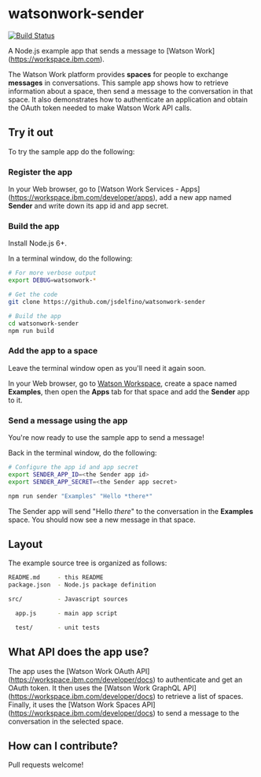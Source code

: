 # watsonwork-sender

[![Build Status](https://travis-ci.org/jsdelfino/watsonwork-sender.svg)](https://travis-ci.org/jsdelfino/watsonwork-sender)

A Node.js example app that sends a message to [Watson Work]
(https://workspace.ibm.com).

The Watson Work platform provides **spaces** for people to exchange
**messages** in conversations. This sample app shows how to retrieve
information about a space, then send a message to the conversation in
that space. It also demonstrates how to authenticate an application and
obtain the OAuth token needed to make Watson Work API calls.

## Try it out

To try the sample app do the following:

### Register the app

In your Web browser, go to [Watson Work Services - Apps]
(https://workspace.ibm.com/developer/apps), add a new app named
**Sender** and write down its app id and app secret.

### Build the app

Install Node.js 6+.

In a terminal window, do the following:
```sh
# For more verbose output
export DEBUG=watsonwork-*

# Get the code
git clone https://github.com/jsdelfino/watsonwork-sender

# Build the app
cd watsonwork-sender
npm run build
```

### Add the app to a space

Leave the terminal window open as you'll need it again soon.

In your Web browser, go to [Watson Workspace](https://workspace.ibm.com),
create a space named **Examples**, then open the **Apps** tab for that space
and add the **Sender** app to it.

### Send a message using the app

You're now ready to use the sample app to send a message!

Back in the terminal window, do the following:
```sh
# Configure the app id and app secret
export SENDER_APP_ID=<the Sender app id>
export SENDER_APP_SECRET=<the Sender app secret>

npm run sender "Examples" "Hello *there*"
```

The Sender app will send "Hello *there*" to the conversation in the
**Examples** space. You should now see a new message in that space.

## Layout

The example source tree is organized as follows:

```sh
README.md     - this README
package.json  - Node.js package definition

src/          - Javascript sources

  app.js      - main app script

  test/       - unit tests
```

## What API does the app use?

The app uses the [Watson Work OAuth API]
(https://workspace.ibm.com/developer/docs) to authenticate and get an
OAuth token.  It then uses the [Watson Work GraphQL API]
(https://workspace.ibm.com/developer/docs) to retrieve a list of spaces.
Finally, it uses the [Watson Work Spaces API]
(https://workspace.ibm.com/developer/docs) to send a message to the
conversation in the selected space.

## How can I contribute?

Pull requests welcome!

